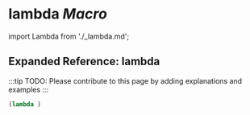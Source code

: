 # **lambda** *Macro*

import Lambda from './_lambda.md';

<Lambda />

## Expanded Reference: lambda

:::tip
TODO: Please contribute to this page by adding explanations and examples
:::

```lisp
(lambda )
```
